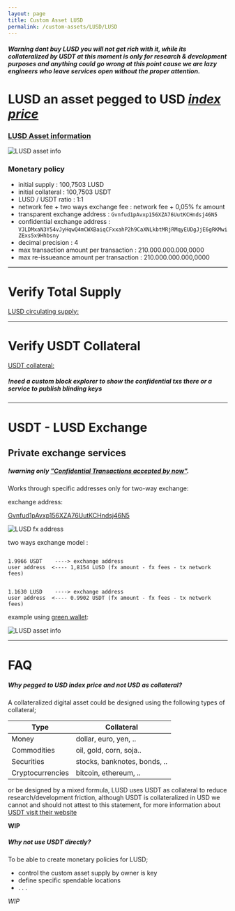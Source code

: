 ```yaml
---
layout: page
title: Custom Asset LUSD
permalink: /custom-assets/LUSD/LUSD
---
```

##### Warning dont buy LUSD you will not get rich with it, while its collateralized by USDT at this moment is only for research & development purposes and anything could go wrong at this point cause we are lazy engineers who leave services open without the proper attention.  
# LUSD an asset pegged to USD [_index price_](https://en.wikipedia.org/wiki/Price_index)  


### [LUSD Asset information](https://blockstream.info/liquid/asset/84467161a382f4b55912805a1ab992c89a7ca126024dbf1463b3d8d5cdf9e68b) 
<img class="" alt="LUSD asset info" src="{{ site.url }}/images/LUSD_asset_info.png" />


### Monetary policy

- initial supply                          : 100,7503 LUSD
- initial collateral                      : 100,7503 USDT
- LUSD / USDT ratio                       : 1:1
- network fee + two ways exchange fee     : network fee + 0,05% fx amount 
- transparent exchange address            : `Gvnfud1pAvxp156XZA76UutKCHndsj46N5` 
- confidential exchange address           : `VJLDMxaN3Y54vJyHqwQ4mCWXBaiqCFxxahP2h9CaXNLkbtMRjRMqyEUDgJjE6gRKMwiZExs5x9Hhbsny`
- decimal precision                       : 4
- max transaction amount per transaction  : 210.000.000.000,0000
- max re-issueance amount per transaction : 210.000.000.000,0000

***
# Verify Total Supply

[LUSD circulating supply:](https://blockstream.info/liquid/asset/84467161a382f4b55912805a1ab992c89a7ca126024dbf1463b3d8d5cdf9e68b)

***
# Verify USDT Collateral

[USDT collateral:](https://blockstream.info/liquid/asset/84467161a382f4b55912805a1ab992c89a7ca126024dbf1463b3d8d5cdf9e68b)
##### !need a custom block explorer to show the confidential txs there or a service to publish blinding keys 
***
# USDT - LUSD Exchange

## Private exchange services
##### !warning only ["Confidential Transactions accepted by now"](https://docs.blockstream.com/liquid/technical_overview.html#confidential-transactions).

Works through specific addresses only for two-way exchange:

exchange address: 

[Gvnfud1pAvxp156XZA76UutKCHndsj46N5](https://blockstream.info/liquid/address/Gvnfud1pAvxp156XZA76UutKCHndsj46N5)

<img class="" alt="LUSD fx address" src="{{ site.url }}/images/LUSD_fx_address_m.png" />

two ways exchange model :

```

1.9966 USDT    ----> exchange address 
user address  <---- 1,8154 LUSD (fx amount - fx fees - tx network fees) 

```
```

1.1630 LUSD    ----> exchange address
user address  <---- 0.9902 USDT (fx amount - fx fees - tx network fees)

```
example using [green wallet](https://blockstream.com/green/):


<img class="" alt="LUSD asset info" src="{{ site.url }}/images/LUSD_fx_green.png" />


***
# FAQ 
##### Why pegged to USD _index price_ and not USD as collateral?
A collateralized digital asset could be designed using the following types of collateral;

|Type            |Collateral|
|--------|--------|
|Money           |dollar, euro, yen, ..       |
|Commodities     |oil, gold, corn, soja..     |
|Securities      |stocks, banknotes, bonds, ..|
|Cryptocurrencies|bitcoin, ethereum, ..       |

or be designed by a mixed formula, LUSD uses USDT as collateral to reduce research/development friction, although USDT is collateralized in USD we cannot and should not attest to this statement, for more information about [USDT visit their website](https://tether.to/)

__WIP__

##### Why not use USDT directly?
To be able to create monetary policies for LUSD;

- control the custom asset supply by owner is key  
- define specific spendable locations
- . . .

_WIP_




